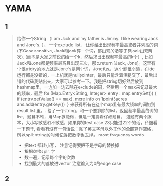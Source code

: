 # YAMA

## 1

> 给你一个String （I am Jack and my father is Jimmy. I like wearing Jack and Jone's. ）， 一个exclude list， 让你给出出现频率最高或者并列高的词(不Case sensitive, Jack和jack算一个词，都出现的话等于算jack出现两次). (而不是大家之前说的给一个k，然后求出出现频率最高的k个）, 比如Jack和Jone都是频率最高且出现三次，那么return [Jack, Jone]。这里有个很tricky的地方就是Jone's是两个词，Jone和s。 这个题很崩溃，在ide运行都是没错的，一上机就是nullpointer，最后只能含着泪提交了，最后出错的代码我贴出来，大家可以参考一下。我是把string切好然后放到hashmap里，一边加一边去除在exclude的词，然后用一个max来记录最大的频率，最后  for (Map.Entry<String, Integer> entry : map.entrySet()) {
                        if (entry.getValue() == max). more info on 1point3acres
                                ans.add(entry.getKey());
                } 来获得所有在这个map里有最大频率的词加到result list 里。. 
给了一个string，和一个要排除的list，返回频率最高的词的list，题目不难，用Map就能做，但是一定要看仔细题目。 
这题有两个版本，大小写敏感和不敏感。如果你的test case 23只能过22个的话，仔细看一下题干, 看看有没有一句话说：除了英文字母以外其他的全部算作空格，所以split string的时候记得把数字也去掉。
most frequency words
>   - 把text 都转小写， 注意记得要把不是字母的替换掉
>   - 根据空格split 字
>   - 数一遍，记录每个字的次数
>   - 找到最大的都放进vector
> 注意输入为0的edge case

## 2

